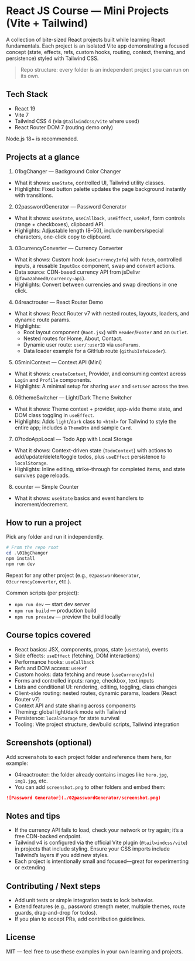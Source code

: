 # React JS Course — Mini Projects (Vite + Tailwind)

A collection of bite-sized React projects built while learning React fundamentals. Each project is an isolated Vite app demonstrating a focused concept (state, effects, refs, custom hooks, routing, context, theming, and persistence) styled with Tailwind CSS.

> Repo structure: every folder is an independent project you can run on its own.

## Tech Stack

- React 19
- Vite 7
- Tailwind CSS 4 (via `@tailwindcss/vite` where used)
- React Router DOM 7 (routing demo only)

Node.js 18+ is recommended.

## Projects at a glance

1) 01bgChanger — Background Color Changer
- What it shows: `useState`, controlled UI, Tailwind utility classes.
- Highlights: Fixed button palette updates the page background instantly with transitions.

2) 02passwordGenerator — Password Generator
- What it shows: `useState`, `useCallback`, `useEffect`, `useRef`, form controls (range + checkboxes), clipboard API.
- Highlights: Adjustable length (8–50), include numbers/special characters, one-click copy to clipboard.

3) 03currencyConverter — Currency Converter
- What it shows: Custom hook (`useCurrencyInfo`) with `fetch`, controlled inputs, a reusable `InputBox` component, swap and convert actions.
- Data source: CDN-based currency API from jsDelivr (`@fawazahmed0/currency-api`).
- Highlights: Convert between currencies and swap directions in one click.

4) 04reactrouter — React Router Demo
- What it shows: React Router v7 with nested routes, layouts, loaders, and dynamic route params.
- Highlights:
  - Root layout component (`Root.jsx`) with `Header`/`Footer` and an `Outlet`.
  - Nested routes for Home, About, Contact.
  - Dynamic user route: `user/:userID` via `useParams`.
  - Data loader example for a GitHub route (`githubInfoLoader`).

5) 05miniContext — Context API (Mini)
- What it shows: `createContext`, Provider, and consuming context across `Login` and `Profile` components.
- Highlights: A minimal setup for sharing `user` and `setUser` across the tree.

6) 06themeSwitcher — Light/Dark Theme Switcher
- What it shows: Theme context + provider, app-wide theme state, and DOM class toggling in `useEffect`.
- Highlights: Adds `light`/`dark` class to `<html>` for Tailwind to style the entire app; includes a `ThemeBtn` and sample `Card`.

7) 07todoAppLocal — Todo App with Local Storage
- What it shows: Context-driven state (`TodoContext`) with actions to add/update/delete/toggle todos, plus `useEffect` persistence to `localStorage`.
- Highlights: Inline editing, strike-through for completed items, and state survives page reloads.

8) counter — Simple Counter
- What it shows: `useState` basics and event handlers to increment/decrement.

## How to run a project

Pick any folder and run it independently.

```powershell
# From the repo root
cd .\01bgChanger
npm install
npm run dev
```

Repeat for any other project (e.g., `02passwordGenerator`, `03currencyConverter`, etc.).

Common scripts (per project):
- `npm run dev` — start dev server
- `npm run build` — production build
- `npm run preview` — preview the build locally

## Course topics covered

- React basics: JSX, components, props, state (`useState`), events
- Side effects: `useEffect` (fetching, DOM interactions)
- Performance hooks: `useCallback`
- Refs and DOM access: `useRef`
- Custom hooks: data fetching and reuse (`useCurrencyInfo`)
- Forms and controlled inputs: range, checkbox, text inputs
- Lists and conditional UI: rendering, editing, toggling, class changes
- Client-side routing: nested routes, dynamic params, loaders (React Router v7)
- Context API and state sharing across components
- Theming: global light/dark mode with Tailwind
- Persistence: `localStorage` for state survival
- Tooling: Vite project structure, dev/build scripts, Tailwind integration

## Screenshots (optional)

Add screenshots to each project folder and reference them here, for example:

- 04reactrouter: the folder already contains images like `hero.jpg`, `img1.jpg`, etc.
- You can add `screenshot.png` to other folders and embed them:

```md
![Password Generator](./02passwordGenerator/screenshot.png)
```

## Notes and tips

- If the currency API fails to load, check your network or try again; it’s a free CDN-backed endpoint.
- Tailwind v4 is configured via the official Vite plugin (`@tailwindcss/vite`) in projects that include styling. Ensure your CSS imports include Tailwind’s layers if you add new styles.
- Each project is intentionally small and focused—great for experimenting or extending.

## Contributing / Next steps

- Add unit tests or simple integration tests to lock behavior.
- Extend features (e.g., password strength meter, multiple themes, route guards, drag-and-drop for todos).
- If you plan to accept PRs, add contribution guidelines.

## License

MIT — feel free to use these examples in your own learning and projects.
